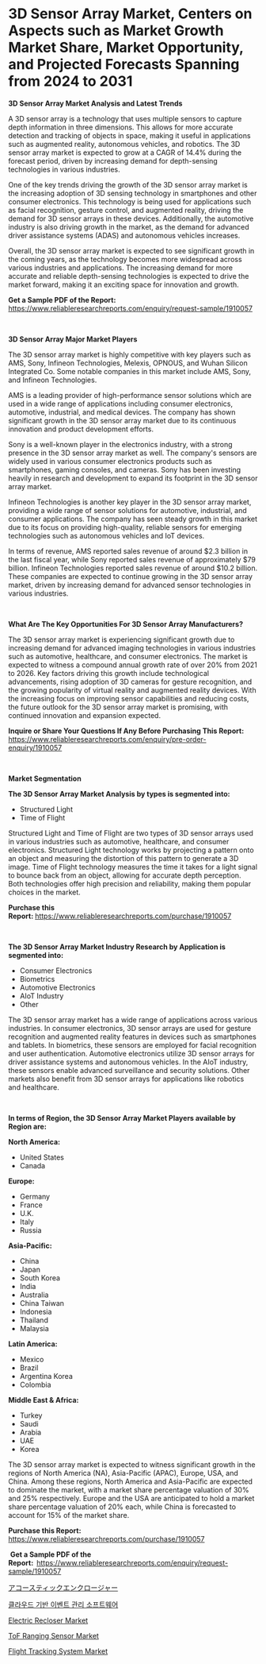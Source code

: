 <p><h1>3D Sensor Array Market, Centers on Aspects such as Market Growth Market Share, Market Opportunity, and Projected Forecasts Spanning from 2024 to 2031</h1></p><p><strong>3D Sensor Array Market Analysis and Latest Trends</strong></p>
<p><p>A 3D sensor array is a technology that uses multiple sensors to capture depth information in three dimensions. This allows for more accurate detection and tracking of objects in space, making it useful in applications such as augmented reality, autonomous vehicles, and robotics. The 3D sensor array market is expected to grow at a CAGR of 14.4% during the forecast period, driven by increasing demand for depth-sensing technologies in various industries.</p><p>One of the key trends driving the growth of the 3D sensor array market is the increasing adoption of 3D sensing technology in smartphones and other consumer electronics. This technology is being used for applications such as facial recognition, gesture control, and augmented reality, driving the demand for 3D sensor arrays in these devices. Additionally, the automotive industry is also driving growth in the market, as the demand for advanced driver assistance systems (ADAS) and autonomous vehicles increases.</p><p>Overall, the 3D sensor array market is expected to see significant growth in the coming years, as the technology becomes more widespread across various industries and applications. The increasing demand for more accurate and reliable depth-sensing technologies is expected to drive the market forward, making it an exciting space for innovation and growth.</p></p>
<p><strong>Get a Sample PDF of the Report:&nbsp;</strong> <a href="https://www.reliableresearchreports.com/enquiry/request-sample/1910057">https://www.reliableresearchreports.com/enquiry/request-sample/1910057</a></p>
<p>&nbsp;</p>
<p><strong>3D Sensor Array Major Market Players</strong></p>
<p><p>The 3D sensor array market is highly competitive with key players such as AMS, Sony, Infineon Technologies, Melexis, OPNOUS, and Wuhan Silicon Integrated Co. Some notable companies in this market include AMS, Sony, and Infineon Technologies.</p><p>AMS is a leading provider of high-performance sensor solutions which are used in a wide range of applications including consumer electronics, automotive, industrial, and medical devices. The company has shown significant growth in the 3D sensor array market due to its continuous innovation and product development efforts.</p><p>Sony is a well-known player in the electronics industry, with a strong presence in the 3D sensor array market as well. The company's sensors are widely used in various consumer electronics products such as smartphones, gaming consoles, and cameras. Sony has been investing heavily in research and development to expand its footprint in the 3D sensor array market.</p><p>Infineon Technologies is another key player in the 3D sensor array market, providing a wide range of sensor solutions for automotive, industrial, and consumer applications. The company has seen steady growth in this market due to its focus on providing high-quality, reliable sensors for emerging technologies such as autonomous vehicles and IoT devices.</p><p>In terms of revenue, AMS reported sales revenue of around $2.3 billion in the last fiscal year, while Sony reported sales revenue of approximately $79 billion. Infineon Technologies reported sales revenue of around $10.2 billion. These companies are expected to continue growing in the 3D sensor array market, driven by increasing demand for advanced sensor technologies in various industries.</p></p>
<p>&nbsp;</p>
<p><strong>What Are The Key Opportunities For 3D Sensor Array Manufacturers?</strong></p>
<p><p>The 3D sensor array market is experiencing significant growth due to increasing demand for advanced imaging technologies in various industries such as automotive, healthcare, and consumer electronics. The market is expected to witness a compound annual growth rate of over 20% from 2021 to 2026. Key factors driving this growth include technological advancements, rising adoption of 3D cameras for gesture recognition, and the growing popularity of virtual reality and augmented reality devices. With the increasing focus on improving sensor capabilities and reducing costs, the future outlook for the 3D sensor array market is promising, with continued innovation and expansion expected.</p></p>
<p><strong>Inquire or Share Your Questions If Any Before Purchasing This Report:</strong> <a href="https://www.reliableresearchreports.com/enquiry/pre-order-enquiry/1910057">https://www.reliableresearchreports.com/enquiry/pre-order-enquiry/1910057</a></p>
<p>&nbsp;</p>
<p><strong>Market Segmentation</strong></p>
<p><strong>The 3D Sensor Array Market Analysis by types is segmented into:</strong></p>
<p><ul><li>Structured Light</li><li>Time of Flight</li></ul></p>
<p><p>Structured Light and Time of Flight are two types of 3D sensor arrays used in various industries such as automotive, healthcare, and consumer electronics. Structured Light technology works by projecting a pattern onto an object and measuring the distortion of this pattern to generate a 3D image. Time of Flight technology measures the time it takes for a light signal to bounce back from an object, allowing for accurate depth perception. Both technologies offer high precision and reliability, making them popular choices in the market.</p></p>
<p><strong>Purchase this Report:&nbsp;</strong><a href="https://www.reliableresearchreports.com/purchase/1910057">https://www.reliableresearchreports.com/purchase/1910057</a></p>
<p>&nbsp;</p>
<p><strong>The 3D Sensor Array Market Industry Research by Application is segmented into:</strong></p>
<p><ul><li>Consumer Electronics</li><li>Biometrics</li><li>Automotive Electronics</li><li>AIoT Industry</li><li>Other</li></ul></p>
<p><p>The 3D sensor array market has a wide range of applications across various industries. In consumer electronics, 3D sensor arrays are used for gesture recognition and augmented reality features in devices such as smartphones and tablets. In biometrics, these sensors are employed for facial recognition and user authentication. Automotive electronics utilize 3D sensor arrays for driver assistance systems and autonomous vehicles. In the AIoT industry, these sensors enable advanced surveillance and security solutions. Other markets also benefit from 3D sensor arrays for applications like robotics and healthcare.</p></p>
<p>&nbsp;</p>
<p><strong>In terms of Region, the 3D Sensor Array Market Players available by Region are:</strong></p>
<p>
    <p> <strong> North America: </strong>
        <ul>
            <li>United States</li>
            <li>Canada</li>
        </ul>
        </p> 
    <p> <strong> Europe: </strong>
        <ul>
            <li>Germany</li>
            <li>France</li>
            <li>U.K.</li>
            <li>Italy</li>
            <li>Russia</li>
        </ul>
        </p> 
    <p> <strong> Asia-Pacific: </strong>
        <ul>
            <li>China</li>
            <li>Japan</li>
            <li>South Korea</li>
            <li>India</li>
            <li>Australia</li>
            <li>China Taiwan</li>
            <li>Indonesia</li>
            <li>Thailand</li>
            <li>Malaysia</li>
        </ul>
        </p> 
    <p> <strong> Latin America: </strong>
        <ul>
            <li>Mexico</li>
            <li>Brazil</li>
            <li>Argentina Korea</li>
            <li>Colombia</li>
        </ul>
        </p> 
    <p> <strong> Middle East & Africa: </strong>
        <ul>
            <li>Turkey</li>
            <li>Saudi</li>
            <li>Arabia</li>
            <li>UAE</li>
            <li>Korea</li>
        </ul>
    </p>
    </p>
<p><p>The 3D sensor array market is expected to witness significant growth in the regions of North America (NA), Asia-Pacific (APAC), Europe, USA, and China. Among these regions, North America and Asia-Pacific are expected to dominate the market, with a market share percentage valuation of 30% and 25% respectively. Europe and the USA are anticipated to hold a market share percentage valuation of 20% each, while China is forecasted to account for 15% of the market share.</p></p>
<p><strong>Purchase this Report: </strong><a href="https://www.reliableresearchreports.com/purchase/1910057">https://www.reliableresearchreports.com/purchase/1910057</a></p>
<p>&nbsp;<strong>Get a Sample PDF of the Report:&nbsp;&nbsp;</strong><a href="https://www.reliableresearchreports.com/enquiry/request-sample/1910057">https://www.reliableresearchreports.com/enquiry/request-sample/1910057</a></p>
<p><strong></strong></p>
<p><p><a href="https://github.com/ycmtqqhvk3273/Market-Research-Report-List-1/blob/main/852264910631.md">アコースティックエンクロージャー</a></p><p><a href="https://github.com/ZacharyScthmitt4465/Market-Research-Report-List-1/blob/main/93151969792.md">클라우드 기반 이벤트 관리 소프트웨어</a></p><p><a href="https://issuu.com/reportprime-2/docs/electric-recloser-market-size-2030.pptx">Electric Recloser Market</a></p><p><a href="https://github.com/zjyglelu/Market-Research-Report-List-2/blob/main/tof-ranging-sensor-market.md">ToF Ranging Sensor Market</a></p><p><a href="https://issuu.com/reportprime-2/docs/flight-tracking-system-market-size-2030.pptx">Flight Tracking System Market</a></p></p>